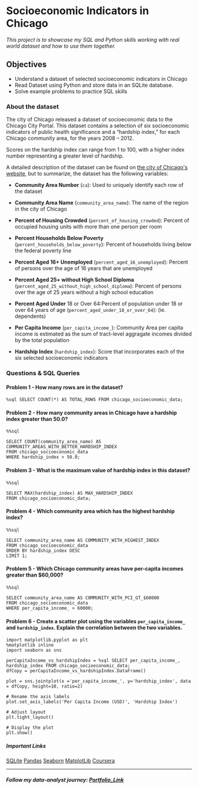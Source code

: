 # Socioeconomic Indicators in Chicago

*This project is to showcase my SQL and Python skills working with real world dataset and how to use them together.*  

## Objectives

*   Understand a dataset of selected socioeconomic indicators in Chicago
*   Read Dataset using Python and store data in an SQLite database.
*   Solve example problems to practice SQL skills   


### About the dataset

The city of Chicago released a dataset of socioeconomic data to the Chicago City Portal. This dataset contains a selection of six socioeconomic indicators of public health significance and a “hardship index,” for each Chicago community area, for the years 2008 – 2012.

Scores on the hardship index can range from 1 to 100, with a higher index number representing a greater level of hardship.

A detailed description of the dataset can be found on [the city of Chicago's website](https://data.cityofchicago.org/Health-Human-Services/Census-Data-Selected-socioeconomic-indicators-in-C/kn9c-c2s2?utm_medium=Exinfluencer&utm_source=Exinfluencer&utm_content=000026UJ&utm_term=10006555&utm_id=NA-SkillsNetwork-Channel-SkillsNetworkCoursesIBMDeveloperSkillsNetworkDB0201ENSkillsNetwork20127838-2021-01-01), but to summarize, the dataset has the following variables:

*   **Community Area Number** (`ca`): Used to uniquely identify each row of the dataset

*   **Community Area Name** (`community_area_name`): The name of the region in the city of Chicago

*   **Percent of Housing Crowded** (`percent_of_housing_crowded`): Percent of occupied housing units with more than one person per room

*   **Percent Households Below Poverty** (`percent_households_below_poverty`): Percent of households living below the federal poverty line

*   **Percent Aged 16+ Unemployed** (`percent_aged_16_unemployed`): Percent of persons over the age of 16 years that are unemployed

*   **Percent Aged 25+ without High School Diploma** (`percent_aged_25_without_high_school_diploma`): Percent of persons over the age of 25 years without a high school education

*   **Percent Aged Under** 18 or Over 64:Percent of population under 18 or over 64 years of age (`percent_aged_under_18_or_over_64`): (ie. dependents)

*   **Per Capita Income** (`per_capita_income_`): Community Area per capita income is estimated as the sum of tract-level aggragate incomes divided by the total population

*   **Hardship Index** (`hardship_index`): Score that incorporates each of the six selected socioeconomic indicators

### Questions & SQL Queries

#### Problem 1 - How many rows are in the dataset?

```
%sql SELECT COUNT(*) AS TOTAL_ROWS FROM chicago_socioeconomic_data;
```

#### Problem 2 - How many community areas in Chicago have a hardship index greater than 50.0?

```
%%sql

SELECT COUNT(community_area_name) AS COMMUNITY_AREAS_WITH_BETTER_HARDSHIP_INDEX
FROM chicago_socioeconomic_data
WHERE hardship_index > 50.0;
```

#### Problem 3 - What is the maximum value of hardship index in this dataset?

```
%%sql

SELECT MAX(hardship_index) AS MAX_HARDSHIP_INDEX
FROM chicago_socioeconomic_data;
```

#### Problem 4 - Which community area which has the highest hardship index?

```
%%sql

SELECT community_area_name AS COMMUNITY_WITH_HIGHEST_INDEX
FROM chicago_socioeconomic_data
ORDER BY hardship_index DESC
LIMIT 1;
```

#### Problem 5 - Which Chicago community areas have per-capita incomes greater than $60,000?

```
%%sql

SELECT community_area_name AS COMMUNITY_WITH_PCI_GT_$60000
FROM chicago_socioeconomic_data
WHERE per_capita_income_ > 60000;
```

#### Problem 6 - Create a scatter plot using the variables `per_capita_income_` and `hardship_index`. Explain the correlation between the two variables.

```
import matplotlib.pyplot as plt
%matplotlib inline
import seaborn as sns

perCapitaIncome_vs_hardshipIndex = %sql SELECT per_capita_income_, hardship_index FROM chicago_socioeconomic_data;
dfCopy = perCapitaIncome_vs_hardshipIndex.DataFrame()

plot = sns.jointplot(x ='per_capita_income_', y='hardship_index', data = dfCopy, height=10, ratio=2)

# Rename the axis labels
plot.set_axis_labels('Per Capita Income (USD)', 'Hardship Index')

# Adjust layout
plt.tight_layout()

# Display the plot
plt.show()
```



##### Important Links

[SQLite](https://www.sqlite.org/about.html)
[Pandas](https://pandas.pydata.org/)
[Seaborn](https://seaborn.pydata.org/)
[MatplotLib](https://matplotlib.org/)
[Coursera](https://www.coursera.org/professional-certificates/ibm-data-science)

---
##### Follow my data-analyst journey: [Portfolio_Link](https://www.amanbhattarai.com)
